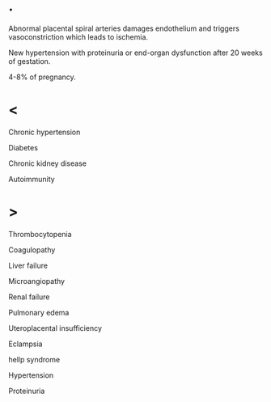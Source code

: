 # .

Abnormal placental spiral arteries damages endothelium and triggers vasoconstriction which leads to ischemia.

New hypertension with proteinuria or end-organ dysfunction after 20 weeks of gestation.

4-8% of pregnancy.

# <

Chronic hypertension

Diabetes

Chronic kidney disease

Autoimmunity

# >

Thrombocytopenia

Coagulopathy

Liver failure

Microangiopathy

Renal failure

Pulmonary edema

Uteroplacental insufficiency

Eclampsia

hellp syndrome

Hypertension

Proteinuria
